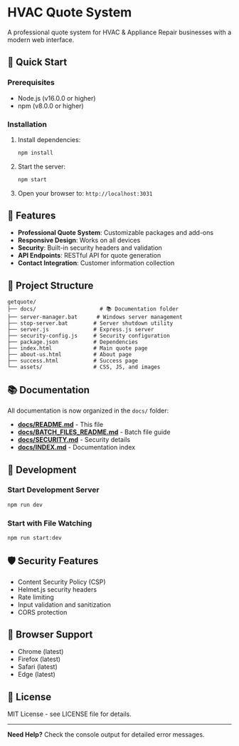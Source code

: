# HVAC Quote System

A professional quote system for HVAC & Appliance Repair businesses with a modern web interface.

## 🚀 Quick Start

### Prerequisites
- Node.js (v16.0.0 or higher)
- npm (v8.0.0 or higher)

### Installation
1. Install dependencies:
   ```bash
   npm install
   ```

2. Start the server:
   ```bash
   npm start
   ```

3. Open your browser to: `http://localhost:3031`

## 🎯 Features

- **Professional Quote System**: Customizable packages and add-ons
- **Responsive Design**: Works on all devices
- **Security**: Built-in security headers and validation
- **API Endpoints**: RESTful API for quote generation
- **Contact Integration**: Customer information collection

## 📁 Project Structure

```
getquote/
├── docs/                    # 📚 Documentation folder
├── server-manager.bat      # Windows server management
├── stop-server.bat        # Server shutdown utility
├── server.js              # Express.js server
├── security-config.js     # Security configuration
├── package.json           # Dependencies
├── index.html             # Main quote page
├── about-us.html          # About page
├── success.html           # Success page
└── assets/                # CSS, JS, and images
```

## 📚 Documentation

All documentation is now organized in the `docs/` folder:
- **[docs/README.md](docs/README.md)** - This file
- **[docs/BATCH_FILES_README.md](docs/BATCH_FILES_README.md)** - Batch file guide
- **[docs/SECURITY.md](docs/SECURITY.md)** - Security details
- **[docs/INDEX.md](docs/INDEX.md)** - Documentation index

## 🔧 Development

### Start Development Server
```bash
npm run dev
```

### Start with File Watching
```bash
npm run start:dev
```

## 🛡️ Security Features

- Content Security Policy (CSP)
- Helmet.js security headers
- Rate limiting
- Input validation and sanitization
- CORS protection

## 📱 Browser Support

- Chrome (latest)
- Firefox (latest)
- Safari (latest)
- Edge (latest)

## 📄 License

MIT License - see LICENSE file for details.

---

**Need Help?** Check the console output for detailed error messages.
